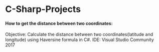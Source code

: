 # C-Sharp-Projects
#### How to get the distance between two coordinates:
Objective: Calculate the distance between two coordinates(latitude and longitude) using Haversine formula in C#. 
IDE: Visual Studio Community 2017
